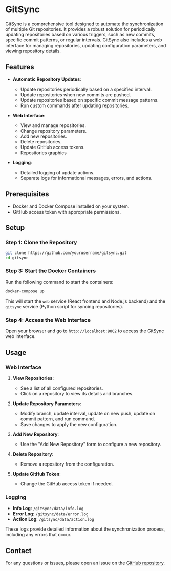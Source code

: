 # GitSync

GitSync is a comprehensive tool designed to automate the synchronization of multiple Git repositories. It provides a robust solution for periodically updating repositories based on various triggers, such as new commits, specific commit patterns, or regular intervals. GitSync also includes a web interface for managing repositories, updating configuration parameters, and viewing repository details.

## Features

- **Automatic Repository Updates**: 
  - Update repositories periodically based on a specified interval.
  - Update repositories when new commits are pushed.
  - Update repositories based on specific commit message patterns.
  - Run custom commands after updating repositories.

- **Web Interface**: 
  - View and manage repositories.
  - Change repository parameters.
  - Add new repositories.
  - Delete repositories.
  - Update GitHub access tokens.
  - Repositories graphics

- **Logging**: 
  - Detailed logging of update actions.
  - Separate logs for informational messages, errors, and actions.

## Prerequisites

- Docker and Docker Compose installed on your system.
- GitHub access token with appropriate permissions.

## Setup

### Step 1: Clone the Repository

```bash
git clone https://github.com/yourusername/gitsync.git
cd gitsync
```

### Step 3: Start the Docker Containers

Run the following command to start the containers:

```bash
docker-compose up
```

This will start the `web` service (React frontend and Node.js backend) and the `gitsync` service (Python script for syncing repositories).

### Step 4: Access the Web Interface

Open your browser and go to `http://localhost:9002` to access the GitSync web interface.

## Usage

### Web Interface

1. **View Repositories**:
   - See a list of all configured repositories.
   - Click on a repository to view its details and branches.

2. **Update Repository Parameters**:
   - Modify branch, update interval, update on new push, update on commit pattern, and run command.
   - Save changes to apply the new configuration.

3. **Add New Repository**:
   - Use the "Add New Repository" form to configure a new repository.

4. **Delete Repository**:
   - Remove a repository from the configuration.

5. **Update GitHub Token**:
   - Change the GitHub access token if needed.

### Logging

- **Info Log**: `/gitsync/data/info.log`
- **Error Log**: `/gitsync/data/error.log`
- **Action Log**: `/gitsync/data/action.log`

These logs provide detailed information about the synchronization process, including any errors that occur.


## Contact

For any questions or issues, please open an issue on the [GitHub repository](https://github.com/bubu57/gitsync).